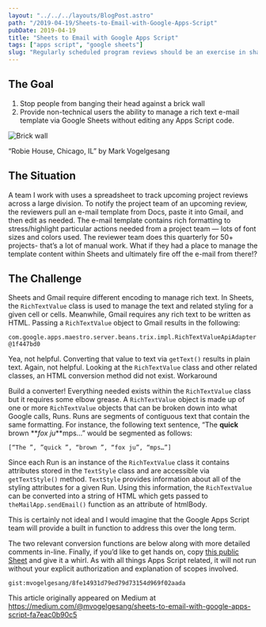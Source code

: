 ```yaml
---
layout: "../../../layouts/BlogPost.astro"
path: "/2019-04-19/Sheets-to-Email-with-Google-Apps-Script"
pubDate: 2019-04-19
title: "Sheets to Email with Google Apps Script"
tags: ["apps script", "google sheets"]
slug: "Regularly scheduled program reviews should be an exercise in sharing the right information and discussing paths forward. Instead, too many teams are focusing on overly detailed power point criteria and manual processes. Automation with Google Apps Script can save everyone a lot of grief."
---
```


## The Goal

1. Stop people from banging their head against a brick wall
1. Provide non-technical users the ability to manage a rich text e-mail template via Google Sheets without editing any Apps Script code.

![Brick wall](../../images/posts/20190419/robieHouse.jpeg)

<figcaption className="caption">“Robie House, Chicago, IL” by Mark Vogelgesang</figcaption>

## The Situation

A team I work with uses a spreadsheet to track upcoming project reviews across a large division. To notify the project team of an upcoming review, the reviewers pull an e-mail template from Docs, paste it into Gmail, and then edit as needed. The e-mail template contains rich formatting to stress/highlight particular actions needed from a project team — lots of font sizes and colors used. The reviewer team does this quarterly for 50+ projects- that’s a lot of manual work. What if they had a place to manage the template content within Sheets and ultimately fire off the e-mail from there!?

## The Challenge

Sheets and Gmail require different encoding to manage rich text. In Sheets, the `RichTextValue` class is used to manage the text and related styling for a given cell or cells. Meanwhile, Gmail requires any rich text to be written as HTML. Passing a `RichTextValue` object to Gmail results in the following:

`com.google.apps.maestro.server.beans.trix.impl.RichTextValueApiAdapter@1f447bd0`

Yea, not helpful. Converting that value to text via `getText()` results in plain text. Again, not helpful. Looking at the `RichTextValue` class and other related classes, an HTML conversion method did not exist.
Workaround

Build a converter! Everything needed exists within the `RichTextValue` class but it requires some elbow grease.
A `RichTextValue` object is made up of one or more `RichTextValue` objects that can be broken down into what Google calls, Runs. Runs are segments of contiguous text that contain the same formatting. For instance, the following text sentence, “The **quick** brown **_fox ju_**mps…” would be segmented as follows:

`[“The ”, ”quick ”, “brown ”, “fox ju”, “mps…”]`

Since each Run is an instance of the `RichTextValue` class it contains attributes stored in the `TextStyle` class and are accessible via `getTextStyle()` method. `TextStyle` provides information about all of the styling attributes for a given Run. Using this information, the `RichTextValue` can be converted into a string of HTML which gets passed to `theMailApp.sendEmail()` function as an attribute of htmlBody.

This is certainly not ideal and I would imagine that the Google Apps Script team will provide a built in function to address this over the long term.

The two relevant conversion functions are below along with more detailed comments in-line. Finally, if you’d like to get hands on, copy [this public Sheet](https://docs.google.com/spreadsheets/d/1ZWWJ6-CPAMOT_5iL2FuEX8wJ7muFicvbwqgNoEbUzjg/edit?usp=sharing) and give it a whirl. As with all things Apps Script related, it will not run without your explicit authorization and explanation of scopes involved.

`gist:mvogelgesang/8fe14931d79ed79d73154d969f02aada`

This article originally appeared on Medium at https://medium.com/@mvogelgesang/sheets-to-email-with-google-apps-script-fa7eac0b90c5
